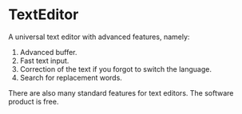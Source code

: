 # TextEditor
A universal text editor with advanced features, namely:
 
 1. Advanced buffer.
 
 2. Fast text input.
 
 3. Correction of the text if you forgot to switch the language.
 
 4. Search for replacement words.

There are also many standard features for text editors.
The software product is free.
